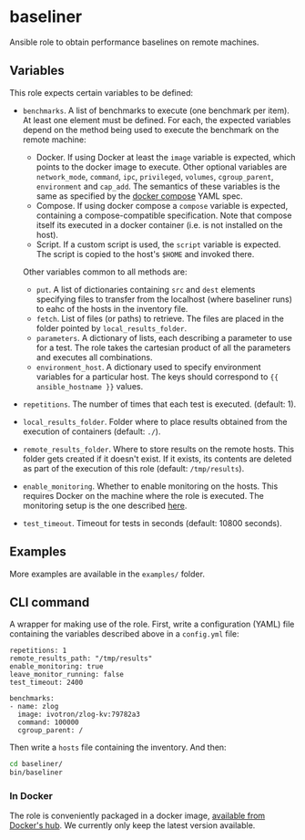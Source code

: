 # baseliner

Ansible role to obtain performance baselines on remote machines.

## Variables

This role expects certain variables to be defined:

  * `benchmarks`. A list of benchmarks to execute (one benchmark per 
    item). At least one element must be defined. For each, the 
    expected variables depend on the method being used to execute the 
    benchmark on the remote machine:
      * Docker. If using Docker at least the `image` variable is 
        expected, which points to the docker image to execute. Other 
        optional variables are `network_mode`, `command`, `ipc`, 
        `privileged`, `volumes`, `cgroup_parent`, `environment` and 
        `cap_add`. The semantics of these variables is the same as 
        specified by the [docker compose]() YAML spec.
      * Compose. If using docker compose a `compose` variable is 
        expected, containing a compose-compatible specification. Note 
        that compose itself its executed in a docker container (i.e. 
        is not installed on the host).
      * Script. If a custom script is used, the `script` variable is 
        expected. The script is copied to the host's `$HOME` and 
        invoked there.

    Other variables common to all methods are:

      * `put`. A list of dictionaries containing `src` and `dest` 
        elements specifying files to transfer from the localhost 
        (where baseliner runs) to eahc of the hosts in the inventory 
        file.
      * `fetch`. List of files (or paths) to retrieve. The files are 
        placed in the folder pointed by `local_results_folder`.
      * `parameters`. A dictionary of lists, each describing a 
        parameter to use for a test. The role takes the cartesian 
        product of all the parameters and executes all combinations.
      * `environment_host`. A dictionary used to specify environment 
        variables for a particular host. The keys should correspond to 
        `{{ ansible_hostname }}` values.

  * `repetitions`. The number of times that each test is executed. 
    (default: 1).
  * `local_results_folder`. Folder where to place results obtained 
    from the execution of containers (default: `./`).
  * `remote_results_folder`. Where to store results on the remote 
    hosts. This folder gets created if it doesn't exist. If it exists, 
    its contents are deleted as part of the execution of this role 
    (default: `/tmp/results`).
  * `enable_monitoring`. Whether to enable monitoring on the hosts. 
    This requires Docker on the machine where the role is executed. 
    The monitoring setup is the one described 
    [here](https://stefanprodan.com/2016/a-monitoring-solution-for-docker-hosts-containers-and-containerized-services).
  * `test_timeout`. Timeout for tests in seconds (default: 10800 
    seconds).

## Examples

More examples are available in the `examples/` folder.

## CLI command

A wrapper for making use of the role. First, write a configuration 
(YAML) file containing the variables described above in a `config.yml` 
file:

```
repetitions: 1
remote_results_path: "/tmp/results"
enable_monitoring: true
leave_monitor_running: false
test_timeout: 2400

benchmarks:
- name: zlog
  image: ivotron/zlog-kv:79782a3
  command: 100000
  cgroup_parent: /
```

Then write a `hosts` file containing the inventory. And then:

```bash
cd baseliner/
bin/baseliner
```

### In Docker

The role is conveniently packaged in a docker image, [available from 
Docker's hub](https://hub.docker.com/r/ivotron/baseliner/). We 
currently only keep the latest version available.

